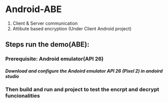# Android-ABE
1. Client & Server communication
2. Attibute based encryption (Under Client Android project)
## Steps run the demo(ABE):

### Prerequisite: Android emulator(API 26)
##### Download and configure the Andoird emulator API 26 (Pixel 2) in andoird studio
### Then build and run and project to test the encrpt and decrypt funcionalities
